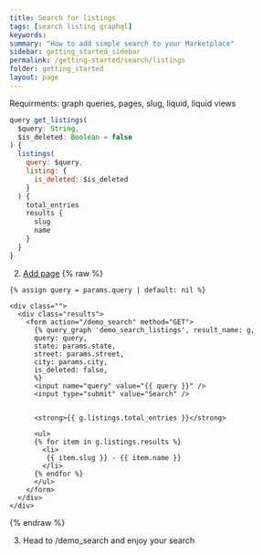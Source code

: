 ```yaml
---
title: Search for listings
tags: [search listing graphql]
keywords:
summary: "How to add simple search to your Marketplace"
sidebar: getting_started_sidebar
permalink: /getting-started/search/listings
folder: getting_started
layout: page
---
```

Requirments: graph queries, pages, slug, liquid, liquid views

```js
query get_listings(
  $query: String,
  $is_deleted: Boolean = false
) {
  listings(
    query: $query,
    listing: {
      is_deleted: $is_deleted
    }
  ) {
    total_entries
    results {
      slug
      name
    }
  }
}
```


2. [Add page](/getting_started/add_page)
{% raw %}
```liquid
{% assign query = params.query | default: nil %}

<div class="">
  <div class="results">
    <form action="/demo_search" method="GET">
      {% query_graph 'demo_search_listings', result_name: g,
      query: query,
      state: params.state,
      street: params.street,
      city: params.city,
      is_deleted: false,
      %}
      <input name="query" value="{{ query }}" />
      <input type="submit" value="Search" />


      <strong>{{ g.listings.total_entries }}</strong>

      <ul>
      {% for item in g.listings.results %}
        <li>
         {{ item.slug }} - {{ item.name }}
        </li>
      {% endfor %}
      </ul>
    </form>
  </div>
</div>
```
{% endraw %}

3. Head to /demo_search and enjoy your search
